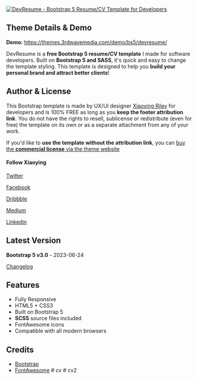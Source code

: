 <a href="https://themes.3rdwavemedia.com/bootstrap-templates/resume/devresume-free-bootstrap-5-resume-cv-template-for-developers/" target="_blank"><img src="https://themes.3rdwavemedia.com/wp-content/uploads/2019/04/Bootstrap-Resume-CV-Template-DevResume-Promo-1.png" alt="DevResume - Bootstrap 5 Resume/CV Template for Developers" /></a>

## Theme Details & Demo

**Demo:** https://themes.3rdwavemedia.com/demo/bs5/devresume/

DevResume is a **free Bootstrap 5 resume/CV template** I made for software developers. Built on **Bootstrap 5 and SASS**, it's quick and easy to change the template styling. This template is designed to help you **build your personal brand and attract better clients**!

## Author & License

This Bootstrap template is made by UX/UI designer [Xiaoying Riley](https://twitter.com/3rdwave_themes) for developers and is 100% FREE as long as you **keep the footer attribution link**. You do not have the rights to resell, sublicense or redistribute (even for free) the template on its own or as a separate attachment from any of your work.


If you'd like to **use the template without the attribution link**, you can [buy the **commercial license** via the theme website](https://themes.3rdwavemedia.com/bootstrap-templates/resume/devresume-free-bootstrap-5-resume-cv-template-for-developers/)


#### Follow Xiaoying

[Twitter](https://twitter.com/3rdwave_themes)

[Facebook](https://www.facebook.com/3rdwavethemes/)

[Dribbble](https://dribbble.com/Xiaoying)

[Medium](https://medium.com/@3rdwave_themes)

[Linkedin](https://uk.linkedin.com/in/xiaoying)


## Latest Version
**Bootstrap 5 v3.0** - 2023-06-24

[Changelog](https://themes.3rdwavemedia.com/bootstrap-templates/resume/devresume-free-bootstrap-5-resume-cv-template-for-developers/?target=changelog)


## Features

-  Fully Responsive
-  HTML5 + CSS3
-  Built on Bootstrap 5
-  **SCSS** source files included
-  FontAwesome icons
-  Compatible with all modern browsers

## Credits
- [Bootstrap](http://getbootstrap.com/)
- [FontAwesome](http://fortawesome.github.io/Font-Awesome/)
#   c v  
 #   c v 2  
 